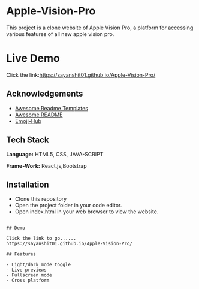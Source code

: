 # Apple-Vision-Pro
This project is a clone website of Apple Vision Pro, a platform for accessing various features of all new apple vision pro.

# Live Demo
Click the link:https://sayanshit01.github.io/Apple-Vision-Pro/


## Acknowledgements

 - [Awesome Readme Templates](https://awesomeopensource.com/project/elangosundar/awesome-README-templates)
 - [Awesome README](https://github.com/matiassingers/awesome-readme)
 - [Emoji-Hub](https://emojihub.org/#)

## Tech Stack

**Language:** HTML5, CSS, JAVA-SCRIPT

**Frame-Work:** React.js,Bootstrap 


## Installation

- Clone this repository
- Open the project folder in your code editor.
- Open index.html in your web browser to view the website.
```
    
## Demo

Click the link to go......
https://sayanshit01.github.io/Apple-Vision-Pro/

## Features

- Light/dark mode toggle
- Live previews
- Fullscreen mode
- Cross platform

